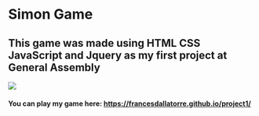 # Simon Game

## This game was made using HTML CSS JavaScript and Jquery as my first project at General Assembly

![](/images/simon.png)

#### You can play my game here: https://francesdallatorre.github.io/project1/
